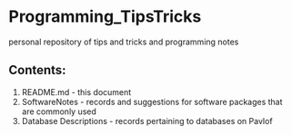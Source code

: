 # Programming_TipsTricks
personal repository of tips and tricks and programming notes


## Contents:
1. README.md - this document
1. SoftwareNotes - records and suggestions for software packages that are commonly used
1. Database Descriptions - records pertaining to databases on Pavlof